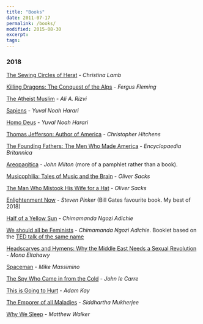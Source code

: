 ```yaml
---
title: "Books"
date: 2011-07-17
permalink: /books/
modified: 2015-08-30
excerpt:
tags:
---
```



### 2018

[The Sewing Circles of Herat](https://www.amazon.co.uk/Sewing-Circles-Herat-Afghan-Years/dp/0007142528)  - *Christina Lamb*

[Killing Dragons: The Conquest of the Alps](https://www.amazon.co.uk/Killing-Dragons-Conquest-Fergus-Fleming/dp/1862074534) - *Fergus Fleming*

[The Atheist Muslim](https://www.amazon.co.uk/Atheist-Muslim-Journey-Religion-Reason-ebook/dp/B01F1YC64M/ref=dp_kinw_strp_1) - *Ali A. Rizvi*

[Sapiens](https://www.amazon.co.uk/Sapiens-Humankind-Yuval-Noah-Harari-ebook/dp/B00K7ED54M/ref=dp_kinw_strp_1) - *Yuval Noah Harari*

[Homo Deus](https://www.amazon.co.uk/Homo-Deus-Brief-History-Tomorrow/dp/1910701874) - *Yuval Noah Harari*

[Thomas Jefferson: Author of America](https://www.amazon.co.uk/Thomas-Jefferson-Author-America-Eminent/dp/0060837063) - *Christopher Hitchens*

[The Founding Fathers: The Men Who Made America](https://www.amazon.co.uk/Founding-Fathers-Essential-Guide-America/dp/0470117923) - *Encyclopaedia Britannica*

[Areopagitica](https://en.wikipedia.org/wiki/Areopagitica) - *John Milton* (more of a pamphlet rather than a book).

[Musicophilia: Tales of Music and the Brain](https://www.amazon.co.uk/Musicophilia-Tales-Music-Oliver-Sacks/dp/0330523597) - *Oliver Sacks*

[The Man Who Mistook His Wife for a Hat](https://www.amazon.co.uk/Man-Mistook-Wife-Picador-Classic/dp/0330523627) - *Oliver Sacks*

[Enlightenment Now](https://www.amazon.co.uk/Enlightenment-Now-Science-Humanism-Progress/dp/0525427570) - *Steven Pinker* (Bill Gates favourite book. My best of 2018)

[Half of a Yellow Sun](https://www.amazon.co.uk/Half-Yellow-Chimamanda-Ngozi-Adichie/dp/0007200285/ref=sr_1_1?s=books&ie=UTF8&qid=1523030568&sr=1-1&keywords=half+of+a+yellow+sun) - *Chimamanda Ngozi Adichie*

[We should all be Feminists](https://www.amazon.co.uk/We-Should-All-Be-Feminists/dp/0008115273) - *Chimamanda Ngozi Adichie*. Booklet based on the [TED talk of the same name](https://www.ted.com/talks/chimamanda_ngozi_adichie_we_should_all_be_feminists)

[Headscarves and Hymens: Why the Middle East Needs a Sexual Revolution](https://www.amazon.co.uk/Headscarves-Hymens-Middle-Sexual-Revolution/dp/1780228872) - *Mona Eltahawy*

[Spaceman](https://www.amazon.co.uk/Spaceman-Astronauts-Unlikely-Journey-Universe/dp/1471149528) - *Mike Massimino*

[The Spy Who Came in from the Cold](https://www.amazon.co.uk/Came-Cold-Penguin-Modern-Classics/dp/0141194529) - *John le Carre*

[This is Going to Hurt](https://www.amazon.co.uk/This-Going-Hurt-Secret-Diaries/dp/150985861X) - *Adam Kay*

[The Emporer of all Maladies](https://www.amazon.co.uk/Emperor-All-Maladies-Biography-Cancer/dp/0007250924) - *Siddhartha Mukherjee*

[Why We Sleep](https://www.amazon.co.uk/Why-We-Sleep-Science-Dreams/dp/0241269067) - *Matthew Walker*
